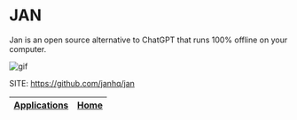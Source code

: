 # JAN

 Jan is an open source alternative to ChatGPT that runs 100% offline on 
 your computer.
 
 ![gif](https://github.com/janhq/jan/blob/dev/demo.gif)

 SITE: https://github.com/janhq/jan

 | [Applications](https://portable-linux-apps.github.io/apps.html) | [Home](https://portable-linux-apps.github.io)
 | --- | --- |

